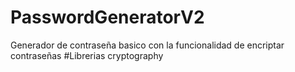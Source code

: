 # PasswordGeneratorV2

Generador de contraseña basico con la funcionalidad de encriptar contraseñas 
#Librerias
cryptography
